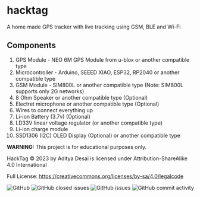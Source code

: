 # hacktag
A home made GPS tracker with live tracking using GSM, BLE and Wi-Fi

## Components
1. GPS Module - NEO 6M GPS Module from u-blox or another compatible type
2. Microcontroller - Arduino, SEEED XIAO, ESP32, RP2040 or another compatible type
3. GSM Module - SIM800L or another compatible type (Note: SIM800L supports only 2G networks)
4. 8 Ohm Speaker or another compatible type (Optional)
5. Electret microphone or another compatible type (Optional)
6. Wires to connect everything up
7. Li-ion Battery (3.7v) (Optional)
8. LD33V linear voltage regulator (or another compatible type)
9. Li-ion charge module
10. SSD1306 (I2C) OLED Display (Optional) or another compatible type


**WARNING:** This project is for educational purposes only.



HackTag © 2023 by Aditya Desai is licensed under Attribution-ShareAlike 4.0 International

Full License: https://creativecommons.org/licenses/by-sa/4.0/legalcode

![GitHub](https://img.shields.io/github/license/adityad0/hacktag?style=flat-square)
![GitHub closed issues](https://img.shields.io/github/issues-closed-raw/adityad0/hacktag?style=flat-square)
![GitHub issues](https://img.shields.io/github/issues-raw/adityad0/hacktag?style=flat-square)
![GitHub commit activity](https://img.shields.io/github/commit-activity/m/adityad0/hacktag?style=flat-square)
